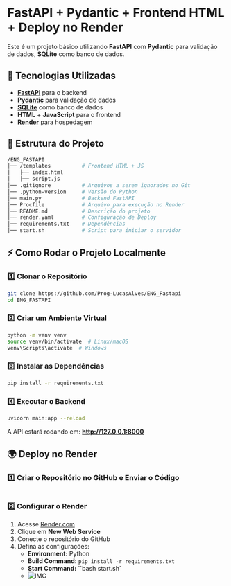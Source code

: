 # FastAPI + Pydantic + Frontend HTML + Deploy no Render

Este é um projeto básico utilizando **FastAPI** com **Pydantic** para validação de dados, **SQLite** como banco de dados.

## 📌 Tecnologias Utilizadas

- **[FastAPI](https://fastapi.tiangolo.com/)** para o backend
- **[Pydantic](https://pydantic-docs.helpmanual.io/)** para validação de dados
- **[SQLite](https://www.sqlite.org/index.html)** como banco de dados
- **HTML** + **JavaScript** para o frontend
- **[Render](https://render.com/)** para hospedagem

## 📂 Estrutura do Projeto

```bash
/ENG_FASTAPI
│── /templates          # Frontend HTML + JS
│   ├── index.html
│   ├── script.js
│── .gitignore          # Arquivos a serem ignorados no Git
│── .python-version     # Versão do Python
│── main.py             # Backend FastAPI
│── Procfile            # Arquivo para execução no Render
│── README.md           # Descrição do projeto
│── render.yaml         # Configuração de Deploy
│── requirements.txt    # Dependências
│── start.sh            # Script para iniciar o servidor
```

## ⚡ Como Rodar o Projeto Localmente

### 1️⃣ Clonar o Repositório

```bash
git clone https://github.com/Prog-LucasAlves/ENG_Fastapi
cd ENG_FASTAPI
```

### 2️⃣ Criar um Ambiente Virtual

```bash
python -m venv venv
source venv/bin/activate  # Linux/macOS
venv\Scripts\activate  # Windows
```

### 3️⃣ Instalar as Dependências

```bash
pip install -r requirements.txt
```

### 4️⃣ Executar o Backend

```bash
uvicorn main:app --reload
```

A API estará rodando em: **http://127.0.0.1:8000**

## 🌍 Deploy no Render

### 1️⃣ Criar o Repositório no GitHub e Enviar o Código

```bash

```

### 2️⃣ Configurar o Render

1. Acesse [Render.com](https://render.com/)
2. Clique em **New Web Service**
3. Conecte o repositório do GitHub
4. Defina as configurações:
    - **Environment:** Python
    - **Build Command:** `pip install -r requirements.txt`
    - **Start Command:** ``bash start.sh`
    - ![IMG](../ENG_Fastapi/ìmage/render.png)
